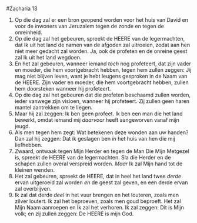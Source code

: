 #Zacharia 13
1. Op die dag zal er een bron geopend worden voor het huis van David en voor de inwoners van Jeruzalem tegen de zonde en tegen de onreinheid.
2. Op die dag zal het gebeuren, spreekt de HEERE van de legermachten, dat Ik uit het land de namen van de afgoden zal uitroeien, zodat aan hen niet meer gedacht zal worden. Ja, ook de profeten en de onreine geest zal Ik uit het land wegdoen.
3. En het zal gebeuren, wanneer iemand *toch* nog profeteert, dat zijn vader en moeder, die hem voortgebracht hebben, tegen hem zullen zeggen: Jij mag niet blijven leven, want je hebt leugens gesproken in de Naam van de HEERE. Zijn vader en moeder, die hem voortgebracht hebben, zullen hem doorsteken wanneer hij profeteert.
4. Op die dag zal het gebeuren dat die profeten beschaamd zullen worden, ieder vanwege zijn visioen, wanneer hij profeteert. Zij zullen geen haren mantel aantrekken om te liegen.
5. Maar hij zal zeggen: Ik ben geen profeet. Ik ben een man die het land bewerkt, omdat iemand mij *daarvoor* heeft aangeworven vanaf mijn jeugd.
6. Als men tegen hem zegt: Wat betekenen deze wonden aan uw handen? Dan zal hij zeggen: Dat ik geslagen ben *in* het huis van hen die mij liefhebben.
7. Zwaard, ontwaak tegen Mijn Herder en tegen de Man Die Mijn Metgezel is, spreekt de HEERE van de legermachten. Sla die Herder en de schapen zullen overal verspreid worden. *Maar* Ik zal Mijn hand tot de kleinen wenden. 
8. Het zal gebeuren, spreekt de HEERE, dat in heel het land twee *derde* ervan uitgeroeid zal worden *en* de geest zal geven, en een derde ervan zal overblijven. 
9. Ik zal dat derde *deel* in het vuur brengen en het louteren, zoals men zilver loutert. Ik zal het beproeven, zoals men goud beproeft. Het zal Mijn Naam aanroepen en Ík zal het verhoren. Ik zal zeggen: Dit is Mijn volk; en zij zullen zeggen: De HEERE is mijn God.
